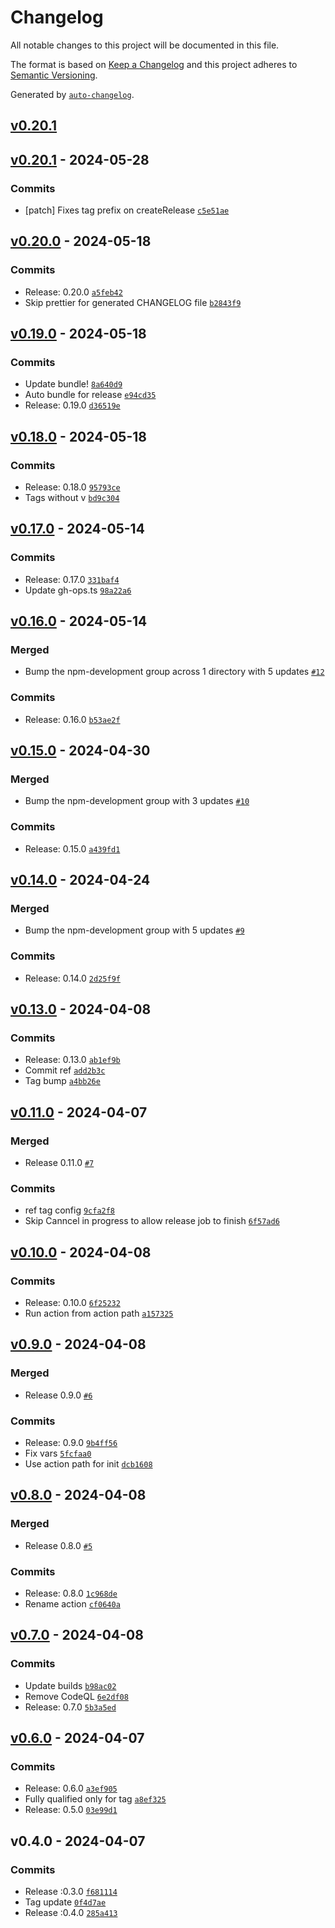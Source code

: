 # Changelog

All notable changes to this project will be documented in this file.

The format is based on [Keep a Changelog](https://keepachangelog.com/en/1.0.0/)
and this project adheres to [Semantic Versioning](https://semver.org/spec/v2.0.0.html).

Generated by [`auto-changelog`](https://github.com/CookPete/auto-changelog).

## [v0.20.1](https://github.com/talview/release-action/compare/v0.20.1...v0.20.1)

## [v0.20.1](https://github.com/talview/release-action/compare/v0.20.0...v0.20.1) - 2024-05-28

### Commits

- [patch] Fixes tag prefix on createRelease [`c5e51ae`](https://github.com/talview/release-action/commit/c5e51ae9d64a53adba58dff3a22d5b4e574f7575)

## [v0.20.0](https://github.com/talview/release-action/compare/v0.19.0...v0.20.0) - 2024-05-18

### Commits

- Release: 0.20.0 [`a5feb42`](https://github.com/talview/release-action/commit/a5feb423294895b1b65c23df671cea5b1702c835)
- Skip prettier for generated CHANGELOG file [`b2843f9`](https://github.com/talview/release-action/commit/b2843f9222cfd93719741c399e6f5ba55ad85bbc)

## [v0.19.0](https://github.com/talview/release-action/compare/v0.18.0...v0.19.0) - 2024-05-18

### Commits

- Update bundle! [`8a640d9`](https://github.com/talview/release-action/commit/8a640d913ab6710b3e1d72636026a5e6d35aa26f)
- Auto bundle for release [`e94cd35`](https://github.com/talview/release-action/commit/e94cd3518dcd6c270263f945e9e5b6fdf21031e2)
- Release: 0.19.0 [`d36519e`](https://github.com/talview/release-action/commit/d36519e8bbdade3e29f4d78672f77c271c266724)

## [v0.18.0](https://github.com/talview/release-action/compare/v0.17.0...v0.18.0) - 2024-05-18

### Commits

- Release: 0.18.0 [`95793ce`](https://github.com/talview/release-action/commit/95793cec81f99f2d6787a0e6d633955fa97b75c3)
- Tags without v [`bd9c304`](https://github.com/talview/release-action/commit/bd9c30456ec0587ce7eb69696a6a105a4904cb35)

## [v0.17.0](https://github.com/talview/release-action/compare/v0.16.0...v0.17.0) - 2024-05-14

### Commits

- Release: 0.17.0 [`331baf4`](https://github.com/talview/release-action/commit/331baf46310ca2e9745f542997cb3c3f35f96dfe)
- Update gh-ops.ts [`98a22a6`](https://github.com/talview/release-action/commit/98a22a6a86d73c7bb91b0101c4bea8d0d98e0c8d)

## [v0.16.0](https://github.com/talview/release-action/compare/v0.15.0...v0.16.0) - 2024-05-14

### Merged

- Bump the npm-development group across 1 directory with 5 updates [`#12`](https://github.com/talview/release-action/pull/12)

### Commits

- Release: 0.16.0 [`b53ae2f`](https://github.com/talview/release-action/commit/b53ae2f562930012eeaddde7249c584935583d5d)

## [v0.15.0](https://github.com/talview/release-action/compare/v0.14.0...v0.15.0) - 2024-04-30

### Merged

- Bump the npm-development group with 3 updates [`#10`](https://github.com/talview/release-action/pull/10)

### Commits

- Release: 0.15.0 [`a439fd1`](https://github.com/talview/release-action/commit/a439fd1ebc426a6c8e4ef4a149068c82ec32a4cc)

## [v0.14.0](https://github.com/talview/release-action/compare/v0.13.0...v0.14.0) - 2024-04-24

### Merged

- Bump the npm-development group with 5 updates [`#9`](https://github.com/talview/release-action/pull/9)

### Commits

- Release: 0.14.0 [`2d25f9f`](https://github.com/talview/release-action/commit/2d25f9f5915a919d10e27121ebac01835b31ee88)

## [v0.13.0](https://github.com/talview/release-action/compare/v0.11.0...v0.13.0) - 2024-04-08

### Commits

- Release: 0.13.0 [`ab1ef9b`](https://github.com/talview/release-action/commit/ab1ef9bfe185363ab41bf55436feaf75d61f6632)
- Commit ref [`add2b3c`](https://github.com/talview/release-action/commit/add2b3c3ce80529f51e6dd434788f17a57c8a1e7)
- Tag bump [`a4bb26e`](https://github.com/talview/release-action/commit/a4bb26e8542e7921c3e7d84a61f0fc9dc98c18e7)

## [v0.11.0](https://github.com/talview/release-action/compare/v0.10.0...v0.11.0) - 2024-04-07

### Merged

- Release 0.11.0 [`#7`](https://github.com/talview/release-action/pull/7)

### Commits

- ref tag config [`9cfa2f8`](https://github.com/talview/release-action/commit/9cfa2f8d4bda8b0680e866bfcb6c717e3cef0045)
- Skip Canncel in progress to allow release job to finish [`6f57ad6`](https://github.com/talview/release-action/commit/6f57ad6af16a867269dd55facc5bf181073b692d)

## [v0.10.0](https://github.com/talview/release-action/compare/v0.9.0...v0.10.0) - 2024-04-08

### Commits

- Release: 0.10.0 [`6f25232`](https://github.com/talview/release-action/commit/6f252325e37d82e6324456661763f9be6f2c0e34)
- Run action from action path [`a157325`](https://github.com/talview/release-action/commit/a157325b600bfea175b6b58ae2108c372777ad06)

## [v0.9.0](https://github.com/talview/release-action/compare/v0.8.0...v0.9.0) - 2024-04-08

### Merged

- Release 0.9.0 [`#6`](https://github.com/talview/release-action/pull/6)

### Commits

- Release: 0.9.0 [`9b4ff56`](https://github.com/talview/release-action/commit/9b4ff5668618484dd9ff7a31a6c762f43a91e563)
- Fix vars [`5fcfaa0`](https://github.com/talview/release-action/commit/5fcfaa0279668e6f095de531e5630173bde5200d)
- Use action path for init [`dcb1608`](https://github.com/talview/release-action/commit/dcb1608575f6b0f16025b8f78d061e9aa5c1f24c)

## [v0.8.0](https://github.com/talview/release-action/compare/v0.7.0...v0.8.0) - 2024-04-08

### Merged

- Release 0.8.0 [`#5`](https://github.com/talview/release-action/pull/5)

### Commits

- Release: 0.8.0 [`1c968de`](https://github.com/talview/release-action/commit/1c968dededb4be884d72769956a6ae590bdebe31)
- Rename action [`cf0640a`](https://github.com/talview/release-action/commit/cf0640aa842a734938f6a6152915505f3b404841)

## [v0.7.0](https://github.com/talview/release-action/compare/v0.6.0...v0.7.0) - 2024-04-08

### Commits

- Update builds [`b98ac02`](https://github.com/talview/release-action/commit/b98ac02380f1767203614b6af67b242c2446b176)
- Remove CodeQL [`6e2df08`](https://github.com/talview/release-action/commit/6e2df08a7c1593d1de3b0b320333713cf52f4325)
- Release: 0.7.0 [`5b3a5ed`](https://github.com/talview/release-action/commit/5b3a5edb9491db2cf09a25c0d2fc52b5981cf135)

## [v0.6.0](https://github.com/talview/release-action/compare/v0.4.0...v0.6.0) - 2024-04-07

### Commits

- Release: 0.6.0 [`a3ef905`](https://github.com/talview/release-action/commit/a3ef905642109be35c34f867a756e4e7da4ecc37)
- Fully qualified only for tag [`a8ef325`](https://github.com/talview/release-action/commit/a8ef325bf86cbcba46c9227a6d947ab115401714)
- Release: 0.5.0 [`03e99d1`](https://github.com/talview/release-action/commit/03e99d16a0b8c834bedce4cb7b62d25bc509e54f)

## v0.4.0 - 2024-04-07

### Commits

- Release :0.3.0 [`f681114`](https://github.com/talview/release-action/commit/f681114719f8f86ad1267d3f0d2837d8cd50d7b5)
- Tag update [`0f4d7ae`](https://github.com/talview/release-action/commit/0f4d7ae369046ded892f70ae3903ecbfab651e17)
- Release :0.4.0 [`285a413`](https://github.com/talview/release-action/commit/285a413a6ed441f7ffc1b16141f8650f20150612)
